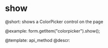 show
=============

@short: shows a ColorPicker control on the page
 


@example:
form.getItem("colorpicker").show();


@template: api_method
@descr:


